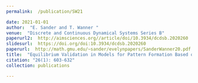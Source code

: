 ```yaml
---
permalink:  /publication/SW21

date: 2021-01-01
author:  "E. Sander and T. Wanner "
venue:  "Discrete and Continuous Dynamical Systems Series B"
paperurl2:  http://aimsciences.org//article/doi/10.3934/dcdsb.2020260
slidesurl:  https://doi.org/doi:10.3934/dcdsb.2020260
paperurl:  http://math.gmu.edu/~sander/evelynpapers/SanderWanner20.pdf
title:  "Equilibrium Validation in Models for Pattern Formation Based on Sobolev Embeddings"
citation: "26(1): 603-632"
collection: publications

---
```

